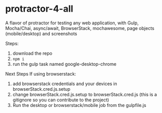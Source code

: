 # protractor-4-all
A flavor of protractor for testing any web application, with Gulp, Mocha/Chai, async/await, BrowserStack, mochawesome, page objects (mobile/desktop) and screenshots

Steps:

1) download the repo
2) `npm i`
3) run the gulp task named google-desktop-chrome

Next Steps If using browserstack: 

1) add browserstack credentials and your devices in browserStack.cred.js.setup
2) change browserStack.cred.js.setup to browserStack.cred.js 
    (this is a gitignore so you can contribute to the project)
3) Run the desktop or browserstack/mobile job from the gulpfile.js